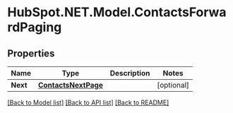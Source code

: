 # HubSpot.NET.Model.ContactsForwardPaging

## Properties

Name | Type | Description | Notes
------------ | ------------- | ------------- | -------------
**Next** | [**ContactsNextPage**](ContactsNextPage.md) |  | [optional] 

[[Back to Model list]](../README.md#documentation-for-models) [[Back to API list]](../README.md#documentation-for-api-endpoints) [[Back to README]](../README.md)

